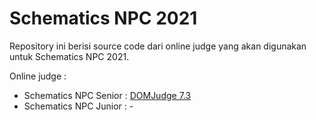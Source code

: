 # Schematics NPC 2021

Repository ini berisi source code dari online judge yang akan digunakan untuk Schematics NPC 2021.

Online judge :
- Schematics NPC Senior : [DOMJudge 7.3](./tree/senior-domjudge-7.3)
- Schematics NPC Junior : -
